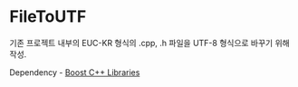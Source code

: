 # FileToUTF

기존 프로젝트 내부의 EUC-KR 형식의 .cpp, .h 파일을 UTF-8 형식으로 바꾸기 위해 작성.

Dependency - [Boost C++ Libraries](https://www.boost.org/)
